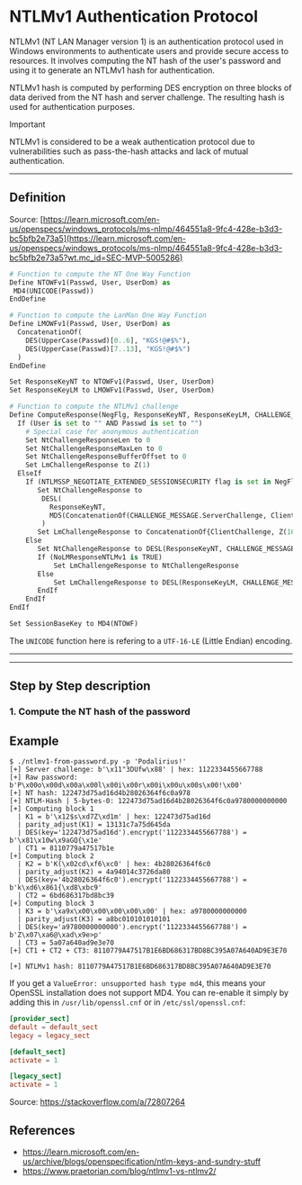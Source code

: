 # NTLMv1 Authentication Protocol

NTLMv1 (NT LAN Manager version 1) is an authentication protocol used in Windows environments to authenticate users and provide secure access to resources. It involves computing the NT hash of the user's password and using it to generate an NTLMv1 hash for authentication.

NTLMv1 hash is computed by performing DES encryption on three blocks of data derived from the NT hash and server challenge. The resulting hash is used for authentication purposes.

> [!IMPORTANT]
> NTLMv1 is considered to be a weak authentication protocol due to vulnerabilities such as pass-the-hash attacks and lack of mutual authentication.

---

## Definition

Source: [https://learn.microsoft.com/en-us/openspecs/windows_protocols/ms-nlmp/464551a8-9fc4-428e-b3d3-bc5bfb2e73a5](https://learn.microsoft.com/en-us/openspecs/windows_protocols/ms-nlmp/464551a8-9fc4-428e-b3d3-bc5bfb2e73a5?wt.mc_id=SEC-MVP-5005286)

```python
# Function to compute the NT One Way Function 
Define NTOWFv1(Passwd, User, UserDom) as
 MD4(UNICODE(Passwd))
EndDefine

# Function to compute the LanMan One Way Function 
Define LMOWFv1(Passwd, User, UserDom) as
  ConcatenationOf(
    DES(UpperCase(Passwd)[0..6], "KGS!@#$%"),
    DES(UpperCase(Passwd)[7..13], "KGS!@#$%")
  )
EndDefine

Set ResponseKeyNT to NTOWFv1(Passwd, User, UserDom)
Set ResponseKeyLM to LMOWFv1(Passwd, User, UserDom)

# Function to compute the NTLMv1 challenge
Define ComputeResponse(NegFlg, ResponseKeyNT, ResponseKeyLM, CHALLENGE_MESSAGE.ServerChallenge, ClientChallenge, Time, ServerName) as
  If (User is set to "" AND Passwd is set to "")
    # Special case for anonymous authentication
    Set NtChallengeResponseLen to 0
    Set NtChallengeResponseMaxLen to 0
    Set NtChallengeResponseBufferOffset to 0
    Set LmChallengeResponse to Z(1)
  ElseIf
    If (NTLMSSP_NEGOTIATE_EXTENDED_SESSIONSECURITY flag is set in NegFlg) 
       Set NtChallengeResponse to
        DESL(
          ResponseKeyNT,
          MD5(ConcatenationOf(CHALLENGE_MESSAGE.ServerChallenge, ClientChallenge))[0..7]
        )
       Set LmChallengeResponse to ConcatenationOf{ClientChallenge, Z(16)}
    Else 
       Set NtChallengeResponse to DESL(ResponseKeyNT, CHALLENGE_MESSAGE.ServerChallenge)
       If (NoLMResponseNTLMv1 is TRUE)
           Set LmChallengeResponse to NtChallengeResponse
       Else 
           Set LmChallengeResponse to DESL(ResponseKeyLM, CHALLENGE_MESSAGE.ServerChallenge)
       EndIf
    EndIf
EndIf

Set SessionBaseKey to MD4(NTOWF)
```

The `UNICODE` function here is refering to a `UTF-16-LE` (Little Endian) encoding.

---

---

## Step by Step description

### 1. Compute the NT hash of the password

## Example

```
$ ./ntlmv1-from-password.py -p 'Podalirius!'
[+] Server challenge: b'\x11"3DUfw\x88' | hex: 1122334455667788
[+] Raw password: b'P\x00o\x00d\x00a\x00l\x00i\x00r\x00i\x00u\x00s\x00!\x00'
[+] NT hash: 122473d75ad16d4b28026364f6c0a978
[+] NTLM-Hash | 5-bytes-0: 122473d75ad16d4b28026364f6c0a9780000000000
[+] Computing block 1
  | K1 = b'\x12$s\xd7Z\xd1m' | hex: 122473d75ad16d
  | parity_adjust(K1) = 13131c7a75d645da
  | DES(key='122473d75ad16d').encrypt('1122334455667788') = b'\x81\x10w\x9aGQ{\x1e'
  | CT1 = 8110779a47517b1e
[+] Computing block 2
  | K2 = b'K(\x02cd\xf6\xc0' | hex: 4b28026364f6c0
  | parity_adjust(K2) = 4a94014c3726da80
  | DES(key='4b28026364f6c0').encrypt('1122334455667788') = b'k\xd6\x861{\xd8\xbc9'
  | CT2 = 6bd686317bd8bc39
[+] Computing block 3
  | K3 = b'\xa9x\x00\x00\x00\x00\x00' | hex: a9780000000000
  | parity_adjust(K3) = a8bc010101010101
  | DES(key='a9780000000000').encrypt('1122334455667788') = b'Z\x07\xa6@\xad\x9e>p'
  | CT3 = 5a07a640ad9e3e70
[+] CT1 + CT2 + CT3: 8110779A47517B1E6BD686317BD8BC395A07A640AD9E3E70

[+] NTLMv1 hash: 8110779A47517B1E6BD686317BD8BC395A07A640AD9E3E70
```

If you get a `ValueError: unsupported hash type md4`, this means your OpenSSL installation does not support MD4. You can re-enable it simply by adding this in `/usr/lib/openssl.cnf` or in `/etc/ssl/openssl.cnf`:

```conf
[provider_sect]
default = default_sect
legacy = legacy_sect

[default_sect]
activate = 1

[legacy_sect]
activate = 1
```

Source: https://stackoverflow.com/a/72807264

## References

 - https://learn.microsoft.com/en-us/archive/blogs/openspecification/ntlm-keys-and-sundry-stuff
 - https://www.praetorian.com/blog/ntlmv1-vs-ntlmv2/
